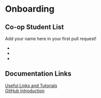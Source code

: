 # Onboarding

## Co-op Student List
Add your name here in your first pull request!

- 

- 

- 

## Documentation Links

[Useful Links and Tutorials](tutorials/tutorials.md)  
[GitHub Introduction](tutorials/github.md)
